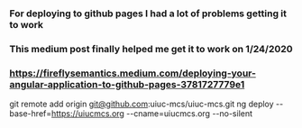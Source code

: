 ### For deploying to github pages I had a lot of problems getting it to work
### This medium post finally helped me get it to work on 1/24/2020
### https://fireflysemantics.medium.com/deploying-your-angular-application-to-github-pages-3781727779e1
git remote add origin git@github.com:uiuc-mcs/uiuc-mcs.git
ng deploy --base-href=https://uiucmcs.org --cname=uiucmcs.org --no-silent